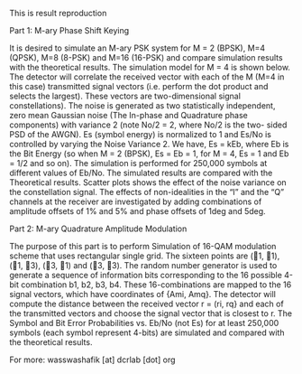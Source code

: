 This is result reproduction

Part 1: M-ary Phase Shift Keying

It is desired to simulate an M-ary PSK system for M = 2 (BPSK), M=4 (QPSK), M=8 (8-PSK) and M=16 (16-PSK) and compare simulation results with the theoretical results. The simulation model for M = 4 is shown below. The detector will correlate the received vector with each of the M (M=4 in this case) transmitted signal vectors (i.e. perform the dot product and selects the largest). These vectors are two-dimensional signal constellations).
The noise is generated as two statistically independent, zero mean Gaussian noise (The In-phase and Quadrature phase components) with variance 2 (note No/2 = 2, where No/2 is the two- sided PSD of the AWGN). Es (symbol energy) is normalized to 1 and Es/No is controlled by varying the Noise Variance 2. We have, Es = kEb, where Eb is the Bit Energy (so when M = 2 (BPSK), Es = Eb = 1, for M = 4, Es = 1 and Eb = 1/2 and so on). The simulation is performed for 250,000 symbols at different values of Eb/No.
The simulated results are compared with the Theoretical results. Scatter plots shows the effect of the noise variance on the constellation signal. The effects of non-idealities in the “I” and the “Q” channels at the receiver are investigated by adding combinations of amplitude offsets of 1% and 5% and phase offsets of 1deg and 5deg.

Part 2: M-ary Quadrature Amplitude Modulation

The purpose of this part is to perform Simulation of 16-QAM modulation scheme that uses rectangular single grid. The sixteen points are (1, 1), (1, 3), (3, 1) and (3, 3). The random number generator is used to generate a sequence of information bits corresponding to the 16 possible 4-bit combination b1, b2, b3, b4. These 16-combinations are mapped to the 16 signal vectors, which have coordinates of {Ami, Amq}. The detector will compute the distance between the received vector r = (ri, rq} and each of the transmitted vectors and choose the signal vector that is closest to r. The Symbol and Bit Error Probabilities vs. Eb/No (not Es) for at least 250,000 symbols (each symbol represent 4-bits) are simulated and compared with the theoretical results.

For more: wasswashafik [at] dcrlab [dot] org 
